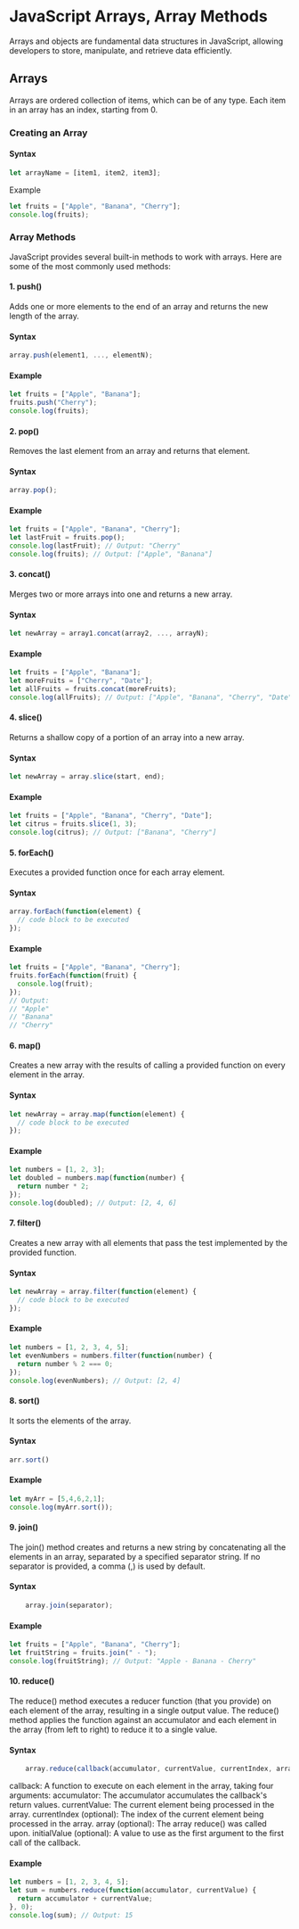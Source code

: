 # JavaScript Arrays, Array Methods

Arrays and objects are fundamental data structures in JavaScript, allowing developers to store, manipulate, and retrieve data efficiently. 

## Arrays

Arrays are ordered collection of items, which can be of any type. Each item in an array has an index, starting from 0.

### Creating an Array

#### Syntax

```javascript
let arrayName = [item1, item2, item3];
```


Example

```javascript
let fruits = ["Apple", "Banana", "Cherry"];
console.log(fruits);
```


### Array Methods

JavaScript provides several built-in methods to work with arrays. Here are some of the most commonly used methods:

#### 1. push()

Adds one or more elements to the end of an array and returns the new length of the array.


#### Syntax
```javascript
array.push(element1, ..., elementN);
```

#### Example

```javascript
let fruits = ["Apple", "Banana"];
fruits.push("Cherry");
console.log(fruits);
```

#### 2. pop()

Removes the last element from an array and returns that element.

#### Syntax

```javascript
array.pop();
```

#### Example

```javascript
let fruits = ["Apple", "Banana", "Cherry"];
let lastFruit = fruits.pop();
console.log(lastFruit); // Output: "Cherry"
console.log(fruits); // Output: ["Apple", "Banana"]
```

#### 3. concat()

Merges two or more arrays into one and returns a new array.

#### Syntax

```javascript
let newArray = array1.concat(array2, ..., arrayN);
```

#### Example

```javascript
let fruits = ["Apple", "Banana"];
let moreFruits = ["Cherry", "Date"];
let allFruits = fruits.concat(moreFruits);
console.log(allFruits); // Output: ["Apple", "Banana", "Cherry", "Date"]
```

#### 4. slice()

Returns a shallow copy of a portion of an array into a new array.

#### Syntax

```javascript
let newArray = array.slice(start, end);
```

#### Example

```javascript
let fruits = ["Apple", "Banana", "Cherry", "Date"];
let citrus = fruits.slice(1, 3);
console.log(citrus); // Output: ["Banana", "Cherry"]
```

#### 5. forEach()

Executes a provided function once for each array element.

#### Syntax

```javascript
array.forEach(function(element) {
  // code block to be executed
});
```

#### Example

```javascript
let fruits = ["Apple", "Banana", "Cherry"];
fruits.forEach(function(fruit) {
  console.log(fruit);
});
// Output: 
// "Apple"
// "Banana"
// "Cherry"
```

#### 6. map()

Creates a new array with the results of calling a provided function on every element in the array.

#### Syntax

```javascript
let newArray = array.map(function(element) {
  // code block to be executed
});
```

#### Example

```javascript
let numbers = [1, 2, 3];
let doubled = numbers.map(function(number) {
  return number * 2;
});
console.log(doubled); // Output: [2, 4, 6]
```

#### 7. filter()

Creates a new array with all elements that pass the test implemented by the provided function.

#### Syntax

```javascript
let newArray = array.filter(function(element) {
  // code block to be executed
});
```

#### Example

```javascript
let numbers = [1, 2, 3, 4, 5];
let evenNumbers = numbers.filter(function(number) {
  return number % 2 === 0;
});
console.log(evenNumbers); // Output: [2, 4]
```

#### 8. sort()

It sorts the elements of the array.

#### Syntax

````javascript
arr.sort()
````

#### Example

```javascript
let myArr = [5,4,6,2,1];
console.log(myArr.sort());
```

#### 9. join()

The join() method creates and returns a new string by concatenating all the elements in an array, separated by a specified separator string. If no separator is provided, a comma (,) is used by default.

#### Syntax

```javascript
    array.join(separator);
```

#### Example

```javascript
let fruits = ["Apple", "Banana", "Cherry"];
let fruitString = fruits.join(" - ");
console.log(fruitString); // Output: "Apple - Banana - Cherry"
```

#### 10. reduce()

The reduce() method executes a reducer function (that you provide) on each element of the array, resulting in a single output value. The reduce() method applies the function against an accumulator and each element in the array (from left to right) to reduce it to a single value.

#### Syntax

```javascript
    array.reduce(callback(accumulator, currentValue, currentIndex, array), initialValue);
```

callback: A function to execute on each element in the array, taking four arguments:
accumulator: The accumulator accumulates the callback's return values.
currentValue: The current element being processed in the array.
currentIndex (optional): The index of the current element being processed in the array.
array (optional): The array reduce() was called upon.
initialValue (optional): A value to use as the first argument to the first call of the callback.

#### Example

```javascript
let numbers = [1, 2, 3, 4, 5];
let sum = numbers.reduce(function(accumulator, currentValue) {
  return accumulator + currentValue;
}, 0);
console.log(sum); // Output: 15
```